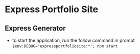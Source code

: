# Express Portfolio Site

## Express Generator
* to start the application, run the follow command in prompt `$env:DEBUG='expressportfoliosite:*'; npm start`